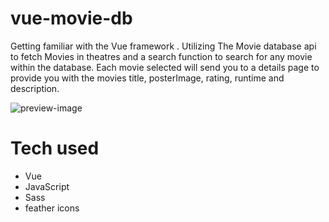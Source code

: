 # vue-movie-db

Getting familiar with the Vue framework .
Utilizing The Movie database api to fetch Movies in theatres and
a search function to search for any movie within the database.
Each movie selected will send you to a details page to provide you
with the movies title, posterImage, rating, runtime and description.

![preview-image](https://res.cloudinary.com/df9q0hnuw/image/upload/v1596302545/ProjectPreviews/vueMoviedb_bgajv8.png)

# Tech used

- Vue
- JavaScript
- Sass
- feather icons
